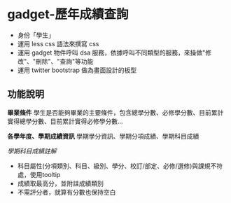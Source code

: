 gadget-歷年成績查詢
==========================

* 身份「學生」
* 運用 less css 語法來撰寫 css
* 運用 gadget 物件呼叫 dsa 服務，依據呼叫不同類型的服務，來操做"修改"、"刪除"、"查詢"等功能
* 運用 twitter bootstrap 做為畫面設計的板型


功能說明
-------
**畢業條件**
學生是否能夠畢業的主要條件，包含總學分數、必修學分數、目前累計實得總學分數、目前累計實得必修學分數...

**各學年度、學期成績資訊**
學期學分資訊、學期分項成績、學期科目成績

_學期科目成績註解_

* 科目屬性(分項類別、科目、級別、學分、校訂/部定、必修/選修)與課規不符處，使用tooltip
* 成績取最高分，並附註成績類別
* 不需評分者，就算有分數也保持空白